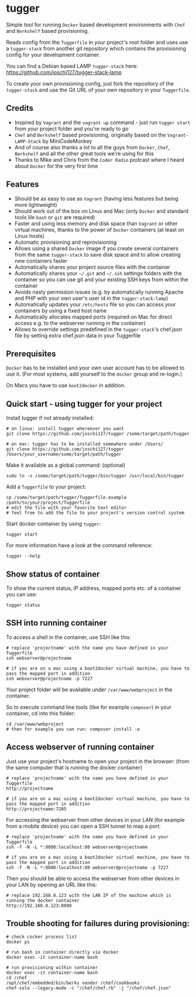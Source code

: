 tugger
======

Simple tool for running `Docker` based development environments with `Chef` and `Berkshelf` based provisioning.

Reads config from the `Tuggerfile` in your project's root folder and uses use a `tugger-stack` from another git
repository which contains the provisioning config for your development container.

You can find a Debian based LAMP `tugger-stack` here: https://github.com/joschi127/tugger-stack-lamp

To create your own provisioning config, just fork the repository of the `tugger-stack` and use the Git URL of your
own repository in your `Tuggerfile`.

Credits
-------

* Inspired by `Vagrant` and the `vagrant up` command - just run `tugger start` from your project folder and you're
ready to go
* `Chef` and `Berkshelf` based provisioning, originally based on the `Vagrant-LAMP-Stack` by MiniCodeMonkey
* And of course also thanks a lot to all the guys from `Docker`, `Chef`, `Berkshelf` and all the other great tools
we're using for this
* Thanks to Mike and Chris from the `Coder Radio` podcast where I heard about `Docker` for the very first time

Features
--------

* Should be as easy to use as `Vagrant` (having less features but being more lightweight)
* Should work out of the box on Linux and Mac (only `Docker` and standard tools lile `bash` or `git` are required)
* Faster and using less memory and disk space than `Vagrant` or other virtual machines, thanks to the power of
`Docker` containers (at least on Linux hosts)
* Automatic provisioning and reprovisioning
* Allows using a shared `Docker` image if you create several containers from the same `tugger-stack` to save disk
space and to allow creating new containers faster
* Automatically shares your project source files with the container
* Automatically shares your `~/.git` and `~/.ssh` settings folders with the container so you can use git and your
existing SSH keys from within the container
* Avoids nasty permission issues (e.g. by automatically running Apache and PHP with your own user's user id in
the `tugger-stack-lamp`)
* Automatically updates your `/etc/hosts` file so you can access your containers by using a fixed host name
* Automatically allocates mapped ports (required on Mac for direct access e.g. to the webserver running in the
container)
* Allows to override settings predefined in the `tugger-stack`'s chef.json file by setting extra chef.json data
in your Tuggerfile

Prerequisites
-------------

`Docker` has to be installed and your own user account has to be allowed to use it. (For most systems, add yourself
to the `docker` group and re-login.)

On Macs you have to use `boot2docker` in addition.

Quick start - using tugger for your project
-------------------------------------------

Install tugger if not already installed:

    # on linux: install tugger whereever you want
    git clone https://github.com/joschi127/tugger /some/target/path/tugger

    # on mac: tugger has to be installed somewhere under /Users/
    git clone https://github.com/joschi127/tugger /Users/your_username/some/target/path/tugger

Make it available as a global command: (optional)

    sudo ln -s /some/target/path/tugger/bin/tugger /usr/local/bin/tugger

Add a `Tuggerfile` to your project:

    cp /some/target/path/tugger/Tuggerfile.example /path/to/your/project/Tuggerfile
    # edit the file with your favorite text editor
    # feel free to add the file to your project's version control system

Start docker container by using `tugger`:

    tugger start

For more information have a look at the command reference:

    tugger --help

Show status of container
------------------------

To show the current status, IP address, mapped ports etc. of a container you can use:

    tugger status

SSH into running container
--------------------------

To access a shell in the container, use SSH like this:

    # replace 'projectname' with the name you have defined in your Tuggerfile
    ssh webserver@projectname
    
    # if you are on a mac using a boot2docker virtual machine, you have to pass the mapped port in addition
    ssh webserver@projectname -p 7227

Your project folder will be available under `/var/www/webproject` in the container.

So to execute command line tools (like for example `composer`) in your container, cd into this folder:

    cd /var/www/webproject
    # then for example you can run: composer install -o

Access webserver of running container
-------------------------------------

Just use your project's hostname to open your project in the browser: (from the same computer that is running the docker container)

    # replace 'projectname' with the name you have defined in your Tuggerfile
    http://projectname
    
    # if you are on a mac using a boot2docker virtual machine, you have to pass the mapped port in addition
    http://projectname:7285

For accessing the webserver from other devices in your LAN (for example from a mobile device) you can open a SSH tunnel to map a port:

    # replace 'projectname' with the name you have defined in your Tuggerfile
    ssh -f -N -L *:8080:localhost:80 webserver@projectname
    
    # if you are on a mac using a boot2docker virtual machine, you have to pass the mapped port in addition
    ssh -f -N -L *:8080:localhost:80 webserver@projectname -p 7227

Then you should be able to access the webserver from other devices in your LAN by opening an URL like this:

    # replace 192.168.0.123 with the LAN IP of the machine which is running the docker container
    http://192.168.0.123:8080

Trouble shooting for failures during provisioning:
--------------------------------------------------

    # check cocker process list
    docker ps
    
    # run bash in container directly via docker
    docker exec -it container-name bash
    
    # run provisioning within container
    docker exec -it container-name bash
    cd /chef
    /opt/chef/embedded/bin/berks vendor /chef/cookbooks
    chef-solo --legacy-mode -c "/chef/chef.rb" -j "/chef/chef.json"
